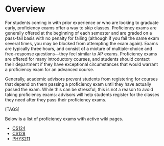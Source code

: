 # Overview

For students coming in with prior experience or who are looking to graduate early, proficiency exams offer a way to skip classes. Proficiency exams are generally offered at the beginning of each semester and are graded on a pass-fail basis with no penalty for failing (although if you fail the same exam several times, you may be blocked from attempting the exam again). Exams are typically three hours, and consist of a mixture of multiple-choice and free-response questions—they feel similar to AP exams. Proficiency exams are offered for many introductory courses, and students should contact their department if they have exceptional circumstances that would warrant a proficiency exam for an advanced course.

Generally, academic advisors prevent students from registering for courses that depend on them passing a proficiency exam until they have actually passed the exam. While this can be stressful, this is not a reason to avoid taking proficiency exams: advisors will help students register for the classes they need after they pass their proficiency exams.

[TAGS]

Below is a list of proficiency exams with active wiki pages.

- [CS124](CS124.md)
- [CS128](CS128.md)
- [PHYS211](PHYS211.md)
